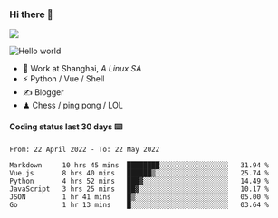 ### Hi there 👋
![](https://komarev.com/ghpvc/?username=Xuhandsome)


<img src="https://github-readme-stats.vercel.app/api?username=XuHandsome&show_icons=true&theme=merko" alt="Hello world">

<br/>

- 🍻  Work at Shanghai, _A Linux SA_
- ⚡  Python / Vue / Shell
- ✍️  Blogger
- ♟  Chess / ping pong / LOL

#### Coding status last 30 days ⌨️

<!--START_SECTION:waka-->

```text
From: 22 April 2022 - To: 22 May 2022

Markdown     10 hrs 45 mins  ████████░░░░░░░░░░░░░░░░░   31.94 %
Vue.js       8 hrs 40 mins   ██████▒░░░░░░░░░░░░░░░░░░   25.74 %
Python       4 hrs 52 mins   ███▓░░░░░░░░░░░░░░░░░░░░░   14.49 %
JavaScript   3 hrs 25 mins   ██▓░░░░░░░░░░░░░░░░░░░░░░   10.17 %
JSON         1 hr 41 mins    █▒░░░░░░░░░░░░░░░░░░░░░░░   05.00 %
Go           1 hr 13 mins    █░░░░░░░░░░░░░░░░░░░░░░░░   03.64 %
```

<!--END_SECTION:waka-->
